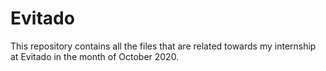 # Evitado

This repository contains all the files that are related towards my internship at Evitado in the month of October 2020. 
